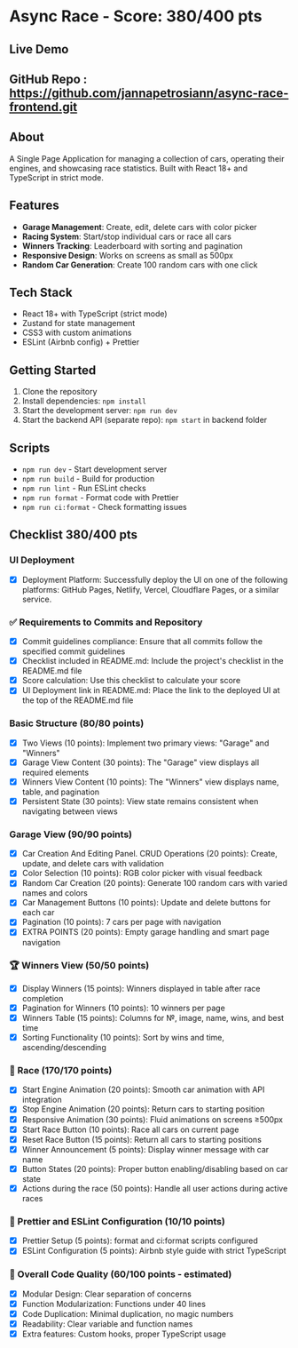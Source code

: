 # Async Race - Score: 380/400 pts

##  Live Demo


## GitHub Repo : https://github.com/jannapetrosiann/async-race-frontend.git

## About
A Single Page Application for managing a collection of cars, operating their engines, and showcasing race statistics. Built with React 18+ and TypeScript in strict mode.

## Features
- **Garage Management**: Create, edit, delete cars with color picker
- **Racing System**: Start/stop individual cars or race all cars
- **Winners Tracking**: Leaderboard with sorting and pagination  
- **Responsive Design**: Works on screens as small as 500px
- **Random Car Generation**: Create 100 random cars with one click

## Tech Stack
- React 18+ with TypeScript (strict mode)
- Zustand for state management
- CSS3 with custom animations
- ESLint (Airbnb config) + Prettier

## Getting Started
1. Clone the repository
2. Install dependencies: `npm install`
3. Start the development server: `npm run dev`
4. Start the backend API (separate repo): `npm start` in backend folder

## Scripts
- `npm run dev` - Start development server
- `npm run build` - Build for production
- `npm run lint` - Run ESLint checks
- `npm run format` - Format code with Prettier
- `npm run ci:format` - Check formatting issues

## Checklist 380/400 pts

### UI Deployment
- [x] Deployment Platform: Successfully deploy the UI on one of the following platforms: GitHub Pages, Netlify, Vercel, Cloudflare Pages, or a similar service.

### ✅ Requirements to Commits and Repository
- [x] Commit guidelines compliance: Ensure that all commits follow the specified commit guidelines
- [x] Checklist included in README.md: Include the project's checklist in the README.md file
- [x] Score calculation: Use this checklist to calculate your score
- [x] UI Deployment link in README.md: Place the link to the deployed UI at the top of the README.md file

### Basic Structure (80/80 points)
- [x] Two Views (10 points): Implement two primary views: "Garage" and "Winners"
- [x] Garage View Content (30 points): The "Garage" view displays all required elements
- [x] Winners View Content (10 points): The "Winners" view displays name, table, and pagination
- [x] Persistent State (30 points): View state remains consistent when navigating between views

### Garage View (90/90 points)
- [x] Car Creation And Editing Panel. CRUD Operations (20 points): Create, update, and delete cars with validation
- [x] Color Selection (10 points): RGB color picker with visual feedback
- [x] Random Car Creation (20 points): Generate 100 random cars with varied names and colors
- [x] Car Management Buttons (10 points): Update and delete buttons for each car
- [x] Pagination (10 points): 7 cars per page with navigation
- [x] EXTRA POINTS (20 points): Empty garage handling and smart page navigation

### 🏆 Winners View (50/50 points)
- [x] Display Winners (15 points): Winners displayed in table after race completion
- [x] Pagination for Winners (10 points): 10 winners per page
- [x] Winners Table (15 points): Columns for №, image, name, wins, and best time
- [x] Sorting Functionality (10 points): Sort by wins and time, ascending/descending

### 🚗 Race (170/170 points)
- [x] Start Engine Animation (20 points): Smooth car animation with API integration
- [x] Stop Engine Animation (20 points): Return cars to starting position
- [x] Responsive Animation (30 points): Fluid animations on screens ≥500px
- [x] Start Race Button (10 points): Race all cars on current page
- [x] Reset Race Button (15 points): Return all cars to starting positions
- [x] Winner Announcement (5 points): Display winner message with car name
- [x] Button States (20 points): Proper button enabling/disabling based on car state
- [x] Actions during the race (50 points): Handle all user actions during active races

### 🎨 Prettier and ESLint Configuration (10/10 points)
- [x] Prettier Setup (5 points): format and ci:format scripts configured
- [x] ESLint Configuration (5 points): Airbnb style guide with strict TypeScript

### 🌟 Overall Code Quality (60/100 points - estimated)
- [x] Modular Design: Clear separation of concerns
- [x] Function Modularization: Functions under 40 lines
- [x] Code Duplication: Minimal duplication, no magic numbers
- [x] Readability: Clear variable and function names
- [x] Extra features: Custom hooks, proper TypeScript usage

